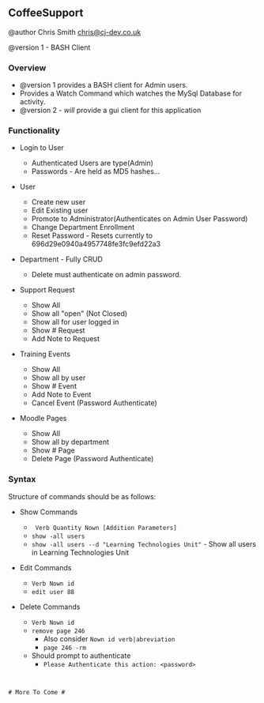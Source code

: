 ## CoffeeSupport ##

@author Chris Smith chris@cj-dev.co.uk

@version 1 - BASH Client

### Overview ###

* @version 1 provides a BASH client for Admin users.
* Provides a Watch Command which watches the MySql Database for activity.
* @version 2 - _will_ provide a gui client for this application

### Functionality ###

* Login to User
  * Authenticated Users are type(Admin)
  * Passwords - Are held as MD5 hashes...

* User
  * Create new user
  * Edit Existing user
  * Promote to Administrator(Authenticates on Admin User Password)
  * Change Department Enrollment
  * Reset Password - Resets currently to 696d29e0940a4957748fe3fc9efd22a3

* Department - Fully CRUD
  * Delete must authenticate on admin password.

* Support Request
  * Show All
  * Show all "open" (Not Closed)
  * Show all for user logged in
  * Show # Request
  * Add Note to Request

* Training Events
  * Show All
  * Show all by user
  * Show # Event
  * Add Note to Event
  * Cancel Event (Password Authenticate)

* Moodle Pages
  * Show All
  * Show all by department
  * Show # Page
  * Delete Page (Password Authenticate)

### Syntax ###

Structure of commands should be as follows:

* Show Commands
  * ``` Verb Quantity Nown [Addition Parameters]```
  * ``` show -all users ```
  * ``` show -all users --d "Learning Technologies Unit" ``` - Show all users in Learning Technologies Unit

* Edit Commands
  * ``` Verb Nown id ```
  * ``` edit user 88 ```

* Delete Commands
  * ``` Verb Nown id ```
  * ``` remove page 246 ```
    * Also consider ``` Nown id verb|abreviation ```
    * ``` page 246 -rm ```
  * Should prompt to authenticate
    * ``` Please Authenticate this action: <password> ```

~~~


# More To Come #
